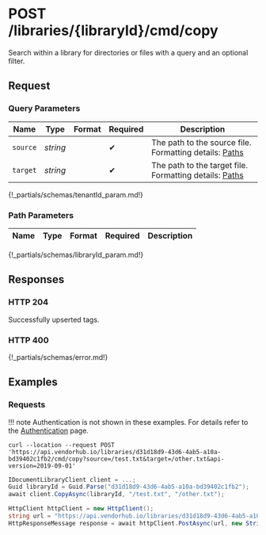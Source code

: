 # **POST**   /libraries/{libraryId}/cmd/copy

Search within a library for directories or files with a query and an optional filter.

## Request

### Query Parameters

| Name     | Type     | Format | Required | Description                                                           |
| -------- | -------- | ------ | -------- | --------------------------------------------------------------------- |
| `source` | _string_ |        | ✔        | The path to the source file. Formatting details: [Paths](../paths.md) |
| `target` | _string_ |        | ✔        | The path to the target file. Formatting details: [Paths](../paths.md) |
{!_partials/schemas/tenantId_param.md!}

### Path Parameters

| Name | Type | Format | Required | Description |
| ---- | ---- | ------ | -------- | ----------- |
{!_partials/schemas/libraryId_param.md!}

## Responses

### HTTP 204

Successfully upserted tags.

### HTTP 400

{!_partials/schemas/error.md!}

## Examples

### Requests

!!! note
    Authentication is not shown in these examples. For details refer to the [Authentication](../auth.md) page.

```cURL tab=
curl --location --request POST 'https://api.vendorhub.io/libraries/d31d18d9-43d6-4ab5-a10a-bd39402c1fb2/cmd/copy?source=/test.txt&target=/other.txt&api-version=2019-09-01'
```

```C# tab=
IDocumentLibraryClient client = ...;
Guid libraryId = Guid.Parse("d31d18d9-43d6-4ab5-a10a-bd39402c1fb2");
await client.CopyAsync(libraryId, "/test.txt", "/other.txt");
```

```C# tab='C# (Raw)'
HttpClient httpClient = new HttpClient();
string url = "https://api.vendorhub.io/libraries/d31d18d9-43d6-4ab5-a10a-bd39402c1fb2/cmd/copy?source=/test.txt&target=other.txt&api-version=2019-09-01";
HttpResponseMessage response = await httpClient.PostAsync(url, new StringContent(string.Empty));
```
